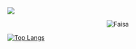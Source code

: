 <img src="https://asset.kompas.com/crops/gljlZo-8XM4S0glEBU7a_zLeyxE=/5x5:2240x1495/750x500/data/photo/2020/05/27/5ecdd9dd4df19.jpg"/>
<p align="center"> <img src="https://github-readme-stats.vercel.app/api?username=justfaisa&show_icons=true&theme=gotham" alt="Faisa"/>    
    
[![Top Langs](https://github-readme-stats.vercel.app/api/top-langs/?username=justfaisa&layout=compact&theme=gotham)](https://github.com/justfaisa)
